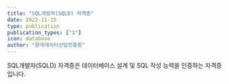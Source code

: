 ```yaml
---
title: "SQL개발자(SQLD) 자격증"
date: 2022-11-15
type: publication
publication_types: ["1"]
icon: database
author: "한국데이터산업진흥원"
---
```


SQL개발자(SQLD) 자격증은 데이터베이스 설계 및 SQL 작성 능력을 인증하는 자격증입니다.
